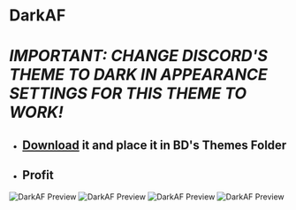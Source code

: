 # DarkAF
# *IMPORTANT: CHANGE DISCORD'S THEME TO DARK IN APPEARANCE SETTINGS FOR THIS THEME TO WORK!*
- ## [Download](https://raw.githubusercontent.com/TrapStoner/DarkAF/master/DarkAF.theme.css) it and place it in BD's Themes Folder
- ## Profit

![DarkAF Preview](https://i.imgur.com/OX29NZd.png)
![DarkAF Preview](https://i.imgur.com/nNXCrcg.png)
![DarkAF Preview](https://i.imgur.com/xhSnMOU.png)
![DarkAF Preview](https://i.imgur.com/zoUyK4f.png)
